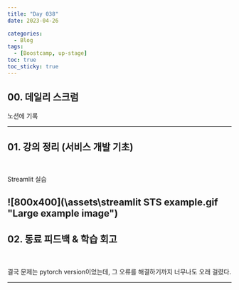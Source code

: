 ```yaml
---
title: "Day 038"
date: 2023-04-26

categories:
  - Blog
tags:
  - [Boostcamp, up-stage]
toc: true
toc_sticky: true
---
```


## 00. 데일리 스크럼  
노션에 기록  




---

## 01. 강의 정리 (서비스 개발 기초)  
&emsp;

Streamlit 실습

![800x400](\assets\streamlit STS example.gif "Large example image")
---


## 02. 동료 피드백 & 학습 회고  
&emsp;   

결국 문제는 pytorch version이었는데, 그 오류를 해결하기까지 너무나도 오래 걸렸다.


  
---  

